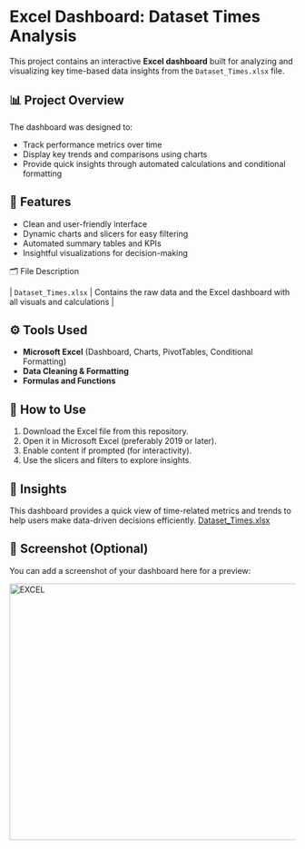 # Excel Dashboard: Dataset Times Analysis

This project contains an interactive **Excel dashboard** built for analyzing and visualizing key time-based data insights from the `Dataset_Times.xlsx` file.

## 📊 Project Overview
The dashboard was designed to:
- Track performance metrics over time  
- Display key trends and comparisons using charts  
- Provide quick insights through automated calculations and conditional formatting  

## 🧩 Features
- Clean and user-friendly interface  
- Dynamic charts and slicers for easy filtering  
- Automated summary tables and KPIs  
- Insightful visualizations for decision-making  

 🗂️ File Description

| `Dataset_Times.xlsx` | Contains the raw data and the Excel dashboard with all visuals and calculations |

## ⚙️ Tools Used
- **Microsoft Excel** (Dashboard, Charts, PivotTables, Conditional Formatting)
- **Data Cleaning & Formatting**
- **Formulas and Functions**

## 🚀 How to Use
1. Download the Excel file from this repository.
2. Open it in Microsoft Excel (preferably 2019 or later).
3. Enable content if prompted (for interactivity).
4. Use the slicers and filters to explore insights.

## 🧠 Insights
This dashboard provides a quick view of time-related metrics and trends to help users make data-driven decisions efficiently.
[Dataset_Times.xlsx](https://github.com/user-attachments/files/23054515/Dataset_Times.xlsx)

## 📸 Screenshot (Optional)
You can add a screenshot of your dashboard here for a preview:



<img width="633" height="452" alt="EXCEL" src="https://github.com/user-attachments/assets/eb2bde7d-eaea-4e5a-9fb6-f7dff49dfd31" />

